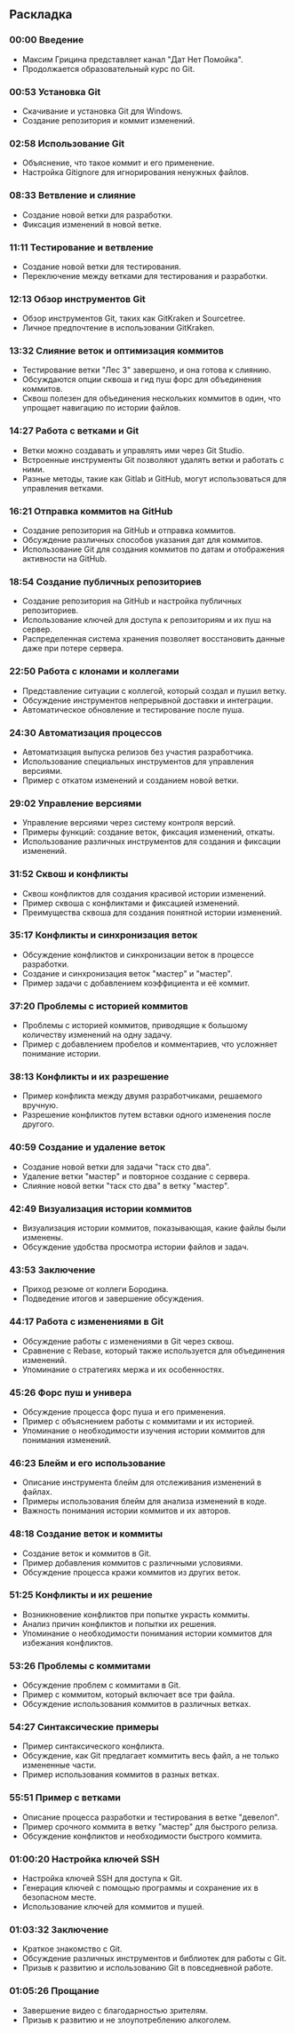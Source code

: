 ﻿## Раскладка

### 00:00 Введение
- Максим Грицина представляет канал "Дат Нет Помойка".
- Продолжается образовательный курс по Git.

### 00:53 Установка Git
- Скачивание и установка Git для Windows.
- Создание репозитория и коммит изменений.

### 02:58 Использование Git
- Объяснение, что такое коммит и его применение.
- Настройка Gitignore для игнорирования ненужных файлов.

### 08:33 Ветвление и слияние
- Создание новой ветки для разработки.
- Фиксация изменений в новой ветке.

### 11:11 Тестирование и ветвление
- Создание новой ветки для тестирования.
- Переключение между ветками для тестирования и разработки.

### 12:13 Обзор инструментов Git
- Обзор инструментов Git, таких как GitKraken и Sourcetree.
- Личное предпочтение в использовании GitKraken.

### 13:32 Слияние веток и оптимизация коммитов
- Тестирование ветки "Лес 3" завершено, и она готова к слиянию.
- Обсуждаются опции сквоша и гид пуш форс для объединения коммитов.
- Сквош полезен для объединения нескольких коммитов в один, что упрощает навигацию по истории файлов.

### 14:27 Работа с ветками и Git
- Ветки можно создавать и управлять ими через Git Studio.
- Встроенные инструменты Git позволяют удалять ветки и работать с ними.
- Разные методы, такие как Gitlab и GitHub, могут использоваться для управления ветками.

### 16:21 Отправка коммитов на GitHub
- Создание репозитория на GitHub и отправка коммитов.
- Обсуждение различных способов указания дат для коммитов.
- Использование Git для создания коммитов по датам и отображения активности на GitHub.

### 18:54 Создание публичных репозиториев
- Создание репозитория на GitHub и настройка публичных репозиториев.
- Использование ключей для доступа к репозиториям и их пуш на сервер.
- Распределенная система хранения позволяет восстановить данные даже при потере сервера.

### 22:50 Работа с клонами и коллегами
- Представление ситуации с коллегой, который создал и пушил ветку.
- Обсуждение инструментов непрерывной доставки и интеграции.
- Автоматическое обновление и тестирование после пуша.

### 24:30 Автоматизация процессов
- Автоматизация выпуска релизов без участия разработчика.
- Использование специальных инструментов для управления версиями.
- Пример с откатом изменений и созданием новой ветки.

### 29:02 Управление версиями
- Управление версиями через систему контроля версий.
- Примеры функций: создание веток, фиксация изменений, откаты.
- Использование различных инструментов для создания и фиксации изменений.

### 31:52 Сквош и конфликты
- Сквош конфликтов для создания красивой истории изменений.
- Пример сквоша с конфликтами и фиксацией изменений.
- Преимущества сквоша для создания понятной истории изменений.

### 35:17 Конфликты и синхронизация веток
- Обсуждение конфликтов и синхронизации веток в процессе разработки.
- Создание и синхронизация веток "мастер" и "мастер".
- Пример задачи с добавлением коэффициента и её коммит.

### 37:20 Проблемы с историей коммитов
- Проблемы с историей коммитов, приводящие к большому количеству изменений на одну задачу.
- Пример с добавлением пробелов и комментариев, что усложняет понимание истории.

### 38:13 Конфликты и их разрешение
- Пример конфликта между двумя разработчиками, решаемого вручную.
- Разрешение конфликтов путем вставки одного изменения после другого.

### 40:59 Создание и удаление веток
- Создание новой ветки для задачи "таск сто два".
- Удаление ветки "мастер" и повторное создание с сервера.
- Слияние новой ветки "таск сто два" в ветку "мастер".

### 42:49 Визуализация истории коммитов
- Визуализация истории коммитов, показывающая, какие файлы были изменены.
- Обсуждение удобства просмотра истории файлов и задач.

### 43:53 Заключение
- Приход резюме от коллеги Бородина.
- Подведение итогов и завершение обсуждения.

### 44:17 Работа с изменениями в Git
- Обсуждение работы с изменениями в Git через сквош.
- Сравнение с Rebase, который также используется для объединения изменений.
- Упоминание о стратегиях мержа и их особенностях.

### 45:26 Форс пуш и универа
- Обсуждение процесса форс пуша и его применения.
- Пример с объяснением работы с коммитами и их историей.
- Упоминание о необходимости изучения истории коммитов для понимания изменений.

### 46:23 Блейм и его использование
- Описание инструмента блейм для отслеживания изменений в файлах.
- Примеры использования блейм для анализа изменений в коде.
- Важность понимания истории коммитов и их авторов.

### 48:18 Создание веток и коммиты
- Создание веток и коммитов в Git.
- Пример добавления коммитов с различными условиями.
- Обсуждение процесса кражи коммитов из других веток.

### 51:25 Конфликты и их решение
- Возникновение конфликтов при попытке украсть коммиты.
- Анализ причин конфликтов и попытки их решения.
- Упоминание о необходимости понимания истории коммитов для избежания конфликтов.

### 53:26 Проблемы с коммитами
- Обсуждение проблем с коммитами в Git.
- Пример с коммитом, который включает все три файла.
- Обсуждение использования коммитов в различных ветках.

### 54:27 Синтаксические примеры
- Пример синтаксического конфликта.
- Обсуждение, как Git предлагает коммитить весь файл, а не только измененные части.
- Пример использования коммитов в разных ветках.

### 55:51 Пример с ветками
- Описание процесса разработки и тестирования в ветке "девелоп".
- Пример срочного коммита в ветку "мастер" для быстрого релиза.
- Обсуждение конфликтов и необходимости быстрого коммита.

### 01:00:20 Настройка ключей SSH
- Настройка ключей SSH для доступа к Git.
- Генерация ключей с помощью программы и сохранение их в безопасном месте.
- Использование ключей для коммитов и пушей.

### 01:03:32 Заключение
- Краткое знакомство с Git.
- Обсуждение различных инструментов и библиотек для работы с Git.
- Призыв к развитию и использованию Git в повседневной работе.

### 01:05:26 Прощание
- Завершение видео с благодарностью зрителям.
- Призыв к развитию и не злоупотреблению алкоголем.
